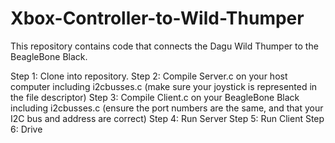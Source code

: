 Xbox-Controller-to-Wild-Thumper
===============================

This repository contains code that connects the Dagu Wild Thumper to the BeagleBone Black.

Step 1: Clone into repository.
Step 2: Compile Server.c on your host computer including i2cbusses.c (make sure your joystick is represented in the file descriptor)
Step 3: Compile Client.c on your BeagleBone Black including i2cbusses.c (ensure the port numbers are the same, and that your I2C bus and address are correct)
Step 4: Run Server
Step 5: Run Client
Step 6: Drive
